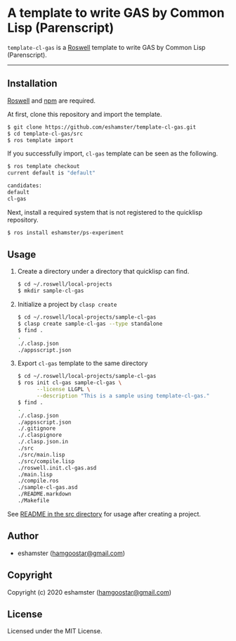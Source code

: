 # A template to write GAS by Common Lisp (Parenscript)

`template-cl-gas` is a [Roswell](https://github.com/snmsts/roswell) template to write GAS by Common Lisp (Parenscript).

----

## Installation

[Roswell](https://github.com/roswell/roswell) and [npm](https://www.npmjs.com/) are required.

At first, clone this repository and import the template.

```bash
$ git clone https://github.com/eshamster/template-cl-gas.git
$ cd template-cl-gas/src
$ ros template import
```

If you successfully import, `cl-gas` template can be seen as the following.

```bash
$ ros template checkout
current default is "default"

candidates:
default
cl-gas
```

Next, install a required system that is not registered to the quicklisp repository.

```bash
$ ros install eshamster/ps-experiment
```

## Usage

1. Create a directory under a directory that quicklisp can find.
   ```bash
   $ cd ~/.roswell/local-projects
   $ mkdir sample-cl-gas
   ```
2. Initialize a project by `clasp create`
   ```bash
   $ cd ~/.roswell/local-projects/sample-cl-gas
   $ clasp create sample-cl-gas --type standalone
   $ find .
   .
   ./.clasp.json
   ./appsscript.json
   ```
3. Export `cl-gas` template to the same directory
   ```bash
   $ cd ~/.roswell/local-projects/sample-cl-gas
   $ ros init cl-gas sample-cl-gas \
         --license LLGPL \
         --description "This is a sample using template-cl-gas."
   $ find .
   .
   ./.clasp.json
   ./appsscript.json
   ./.gitignore
   ./.claspignore
   ./.clasp.json.in
   ./src
   ./src/main.lisp
   ./src/compile.lisp
   ./roswell.init.cl-gas.asd
   ./main.lisp
   ./compile.ros
   ./sample-cl-gas.asd
   ./README.markdown
   ./Makefile
   ```

See [README in the src directory](src/README.markdown) for usage after creating a project.

## Author

* eshamster (hamgoostar@gmail.com)

## Copyright

Copyright (c) 2020 eshamster (hamgoostar@gmail.com)

## License

Licensed under the MIT License.
